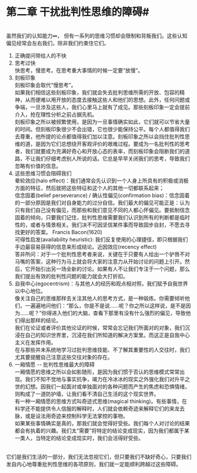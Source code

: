 # 第二章 干扰批判性思维的障碍#
<br/>虽然我们的认知能力∞， 但有一系列的思维习惯却会限制和背叛我们。这些认知偏见经常会左右我们，除非我们约束住它们。
1. 正确提问带给人的不快
2. 思考过快
  <br/> 快思考，慢思考。在思考重大事情的时候一定要“放慢”。
3. 刻板印象
  <br/> 刻板印象会取代“慢思考”。
  <br/> 如果我们相信这些刻板印象，我们就会失去批判思维所需的开放、包容的精神，从而便难以用开放的态度去接触这些人和他们的思想。此外，任何问题或争端，一旦涉及这些人，我们心里马上就有了成见。那些刻板印象一定会提前介入，抢在理性分析之前占据先机。
  <br/> 刻板印象之所以被频繁使用，是因为一旦事情确实如此，它们就可以节省大量的时间。但刻板印象很少不会出错，它也很少能保持公平。每个人都值得我们去尊重，他所提的论点都值得我们加以注意。刻板印象之所以会挡住批判性思维的道，是因为它们总想绕开客观评价的艰难过程。要成为一名批判性的思考者，我们就要成为充满好奇心和开放心态的表率，而刻板印象会阻断我们的道路，不让我们仔细考虑别人所说的话。它总是早早关闭我们的思考，导致我们忽略有价值的信息。
4. 这些思维习惯会阻碍我们
  <br/> 晕轮效应(halo effect)：我们通常会先认识到一个人身上所具有的积极或消极方面的特征，然后就把这些特征和这个人的其他一切都联系起来；
  <br/> 信念固着(belief perseverance) / 确认性偏见(confirmation bias)：信念固着的一部分原因是我们对自身能力的过分自信。我们最大的偏见可能正是：认为只有我们自己没有偏见，而那些和我们意见不同的人都心怀偏见。要抵制信念固着的倾向，只要我们记住，批判性思维需要我们认识到所有的判断都是临时性的，或者与情景相关。我们决不可因坚信某件事而导致固步自封，不愿去寻找更好的答案。 Francis Bacon(1620)
  <br/> 可得性启发(availability heuristic): 我们反复使用的心理捷径，即只根据我们手边最容易获得的信息来形成结论。近因效应(recency effect)
  <br/> 答非所问：对于一个批判性思考者来说，关键在于只要有人给出一个驴唇不对马嘴的答案，这种行为马上就会将大家的注意力从开始讨论的问题上引开。然后，它开始引出另一场全新的讨论。如果有人不让我们专注于一个问题，那么我们提出有效的批判性问题的能力就会大打折扣。
5. 自我中心(egocentrism)：与其他人的经历和观点相对照，我们赋予自我世界以中心地位。
  <br/> 像关注自己的思维那样去关注其他人的思考方式，是一种锻炼。你需要倾听他们，一遍遍地问他们：“那么，你是不是说……呢？你之所以这样说，是不是因为……呢？”你得进入他们的大脑，查看下那里有没有什么强烈的偏见，导致他们得出那样的结论。
  <br/> 我们在论证或者评价其他论证的时候，常常会忘记我们所面对的对象，我们沉浸在自己的知识世界里，沉浸在我们所知道的解决方案里。而这正是自我中心主义在发挥作用。
  <br/> 在与那些并未系统地学习过批判思维技能、不了解其重要性的人交往时，我们尤其要提醒自己注意这些交往对象的存在。
6. 一厢情愿 -- 批判性思维最大的障碍
   <br/>一厢情愿的思维之所以会如影随形，是因为我们惯于否认的思维模式常常出现。我们不知不觉地与事实抗争，竭力在冷冰冰的现实之外强化我们对升平之世的幻想。因我们一起面对或单独面对的各种问题而产生的焦虑和恐惧情绪，则构成了一道防护墙，让我们看不清自己生活的这个现实世界。
   <br/>有一种一厢情愿的思维方式叫奇迹式思维(magical thinking)。有些事情，在科学还不能提供令人信服的解释时，人们就会依赖奇迹来解释它们的来龙去脉，或是设法用奇迹来控制科学无法掌控的事物。
   <br/>如果某些事情确实是真的，那我们就会觉得好受些。我们每个人对讨论的结果都会有执着的兴趣。我们太“需要”将特定的结论变成现实，因为我们都属于某一类人，当特定的结论变成现实时，我们会活得好受些。
<br/>
它们是我们生活的一部分，我们无法忽视它们，但只要我们不缺好奇心，只要我们发自内心地尊重批判性思维的各项原则，我们就一定能顺利跨越过这些障碍。
